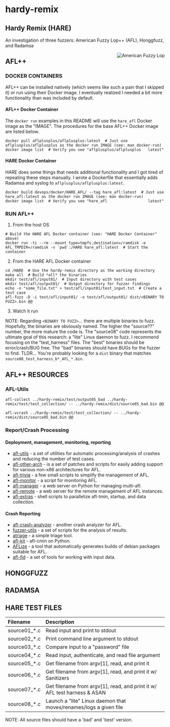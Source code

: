 # hardy-remix

## Hardy Remix (HARE)

An investigation of three fuzzers: American Fuzzy Lop++ (AFL), Honggfuzz, and Radamsa

<img align="right" src="https://upload.wikimedia.org/wikipedia/commons/a/a4/Conejillo_de_indias.jpg" alt="American Fuzzy Lop">

## AFL++

### DOCKER CONTAINERS

AFL++ can be installed natively (which seems like such a pain that I skipped it) or run using their Docker image.  I eventually realized I needed a bit more functionality than was included by default.

#### AFL++ Docker Container

The `docker run` examples in this README will use the `hare_afl` Docker image as the "IMAGE".  The procedures for the base AFL++ Docker image are listed below.

```
docker pull aflplusplus/aflplusplus:latest  # Just use aflplusplus/aflplusplus as the docker run IMAGE (see: man docker-run)
docker image list  # Verify you see "aflplusplus/aflplusplus   latest"
```

#### HARE Docker Container

HARE does some things that needs additional functionality and I got tired of repeating these steps manually.  I wrote a Dockerfile that essentially adds Radamsa and syslog to `aflplusplus/aflplusplus:latest`.

```
docker build devops/docker/HARE_AFL/ --tag hare_afl:latest  # Just use hare_afl:latest as the docker run IMAGE (see: man docker-run)
docker image list  # Verify you see "hare_afl                  latest"
```

### RUN AFL++

1. From the host OS

```
# Build the HARE AFL Docker container (see: "HARE Docker Container" above)
docker run -ti --rm --mount type=tmpfs,destination=/ramdisk -e AFL_TMPDIR=/ramdisk -v `pwd`:/HARE hare_afl:latest  # Start the container
```

2. From the HARE AFL Docker container

```
cd /HARE  # Use the hardy-remix directory as the working directory
make all  # Build *all* the binaries
mkdir test/afl/input01/  # Input directory with test cases
mkdir test/afl/output01/  # Output directory for fuzzer findings
echo -n "some_file.txt" > test/afl/input01/test_input.txt  # Create a test case
afl-fuzz -D -i test/afl/input01/ -o test/afl/output01/ dist/<BINARY TO FUZZ>.bin @@
```

3. Watch it run

NOTE:  Regarding `<BINARY TO FUZZ>`... there are multiple binaries to fuzz.  Hopefully, the binaries are obviously named.  The higher the "source??" number, the more mature the code is.  The "source08" code represents the ultimate goal of this research: a "lite" Linux daemon to fuzz.  I recommend focusing on the "test_harness" files.  The "best" binaries should be error/crash/BUG free.  The "bad" binaries should have BUGs for the fuzzer to find.  TLDR... You're probably looking for a `dist` binary that matches `source08_test_harness_b*_AFL_*.bin`.

## AFL++ RESOURCES

### AFL-Utils

`afl-collect ../hardy-remix/test/output05_bad ../hardy-remix/test/test_collection/ -- ../hardy-remix/dist/source05_bad.bin @@`

`afl-vcrash ../hardy-remix/test/test_collection/ -- ../hardy-remix/dist/source05_bad.bin @@`

### Report/Crash Processing

#### Deployment, management, monitoring, reporting

 * [afl-utils](https://gitlab.com/rc0r/afl-utils) - a set of utilities for automatic processing/analysis of crashes and reducing the number of test cases.
 * [afl-other-arch](https://github.com/shellphish/afl-other-arch) - is a set of patches and scripts for easily adding support for various non-x86 architectures for AFL.
 * [afl-trivia](https://github.com/bnagy/afl-trivia) - a few small scripts to simplify the management of AFL.
 * [afl-monitor](https://github.com/reflare/afl-monitor) - a script for monitoring AFL.
 * [afl-manager](https://github.com/zx1340/afl-manager) - a web server on Python for managing multi-afl.
 * [afl-remote](https://github.com/block8437/afl-remote) - a web server for the remote management of AFL instances.
 * [afl-extras](https://github.com/fekir/afl-extras) - shell scripts to parallelize afl-tmin, startup, and data collection.

#### Crash Reporting

 * [afl-crash-analyzer](https://github.com/floyd-fuh/afl-crash-analyzer) - another crash analyzer for AFL.
 * [fuzzer-utils](https://github.com/ThePatrickStar/fuzzer-utils) - a set of scripts for the analysis of results.
 * [atriage](https://github.com/Ayrx/atriage) - a simple triage tool.
 * [afl-kit](https://github.com/kcwu/afl-kit) - afl-cmin on Python.
 * [AFLize](https://github.com/d33tah/aflize) - a tool that automatically generates builds of debian packages suitable for AFL.
 * [afl-fid](https://github.com/FoRTE-Research/afl-fid) - a set of tools for working with input data.

## HONGGFUZZ

## RADAMSA

## HARE TEST FILES

| Filename     | Description                                                              |
| :----------- | :----------------------------------------------------------------------- |
| source01_*.c | Read input and print to stdout                                           |
| source02_*.c | Print command line argument to stdout                                    |
| source03_*.c | Compare input to a "password" file                                       |
| source04_*.c | Read input, authenticate, and read file argument                         |
| source05_*.c | Get filename from argv[1], read, and print it                            |
| source06_*.c | Get filename from argv[1], read, and print it w/ Sanitizers              |
| source07_*.c | Get filename from argv[1], read, and print it w/ AFL test harness & ASAN |
| source08_*.c | Launch a "lite" Linux daemon that moves/renames/logs a given file        |

NOTE: All source files should have a 'bad' and 'best' version.
